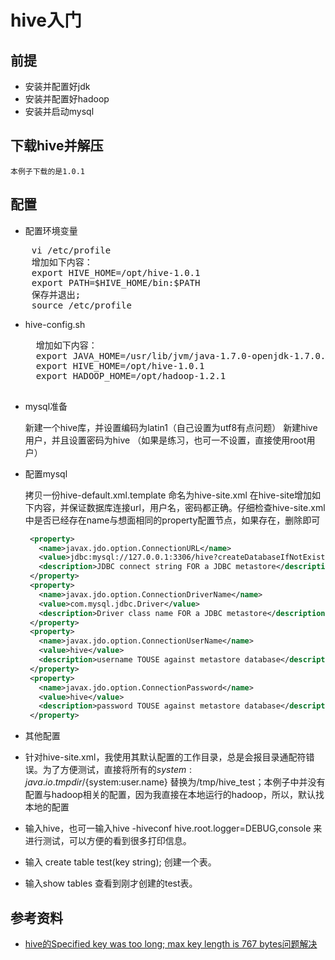 # hive入门


## 前提 ##

- 安装并配置好jdk
- 安装并配置好hadoop
- 安装并启动mysql

## 下载hive并解压 ##

    本例子下载的是1.0.1

## 配置 ##

- 配置环境变量
 <pre>
	vi /etc/profile
	增加如下内容：
	export HIVE_HOME=/opt/hive-1.0.1
	export PATH=$HIVE_HOME/bin:$PATH  
	保存并退出;
	source /etc/profile
</pre>

- hive-config.sh
   <pre>
	增加如下内容：
	export JAVA_HOME=/usr/lib/jvm/java-1.7.0-openjdk-1.7.0.85.x86_64
	export HIVE_HOME=/opt/hive-1.0.1
	export HADOOP_HOME=/opt/hadoop-1.2.1
   </pre>
- mysql准备

	新建一个hive库，并设置编码为latin1（自己设置为utf8有点问题）
	新建hive用户，并且设置密码为hive （如果是练习，也可一不设置，直接使用root用户）

- 配置mysql

	拷贝一份hive-default.xml.template 命名为hive-site.xml
	在hive-site增加如下内容，并保证数据库连接url，用户名，密码都正确。仔细检查hive-site.xml中是否已经存在name与想面相同的property配置节点，如果存在，删除即可
   ``` xml
    <property>     
	  <name>javax.jdo.option.ConnectionURL</name>  
	  <value>jdbc:mysql://127.0.0.1:3306/hive?createDatabaseIfNotExist=true</value>     
	  <description>JDBC connect string FOR a JDBC metastore</description>     
	</property>     
	<property>  
	  <name>javax.jdo.option.ConnectionDriverName</name>  
	  <value>com.mysql.jdbc.Driver</value>     
	  <description>Driver class name FOR a JDBC metastore</description> 
	</property>     
	<property>  
	  <name>javax.jdo.option.ConnectionUserName</name>  
	  <value>hive</value>     
	  <description>username TOUSE against metastore database</description>     
	</property>     
	<property>     
	  <name>javax.jdo.option.ConnectionPassword</name>  
	  <value>hive</value>     
	  <description>password TOUSE against metastore database</description>     
	</property>
	```
- 其他配置
	
- 针对hive-site.xml，我使用其默认配置的工作目录，总是会报目录通配符错误。为了方便测试，直接将所有的${system:java.io.tmpdir}/${system:user.name} 替换为/tmp/hive_test；本例子中并没有配置与hadoop相关的配置，因为我直接在本地运行的hadoop，所以，默认找本地的配置
- 输入hive，也可一输入hive -hiveconf hive.root.logger=DEBUG,console 来进行测试，可以方便的看到很多打印信息。
- 输入 create table test(key string); 创建一个表。
- 输入show tables 查看到刚才创建的test表。


## 参考资料 ##

- [hive的Specified key was too long; max key length is 767 bytes问题解决 ](http://blog.csdn.net/lengzijian/article/details/7045538)
 
